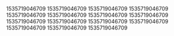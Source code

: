 1535719046709
1535719046709
1535719046709
1535719046709
1535719046709
1535719046709
1535719046709
1535719046709
1535719046709
1535719046709
1535719046709
1535719046709
1535719046709
1535719046709
1535719046709